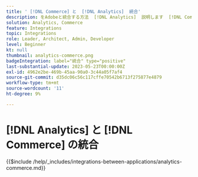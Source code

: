 ```yaml
---
title: ' [!DNL Commerce] と  [!DNL Analytics]  統合'
description: をAdobeと統合する方法  [!DNL Analytics]  説明します  [!DNL Commerce] 。
solution: Analytics, Commerce
feature: Integrations
topic: Integrations
role: Leader, Architect, Admin, Developer
level: Beginner
kt: null
thumbnail: analytics-commerce.png
badgeIntegration: label="統合" type="positive"
last-substantial-update: 2023-05-23T00:00:00Z
exl-id: 4962e2be-469b-45aa-90a0-3c44a05f7af4
source-git-commit: d35dc06c56c117cffe70542b6713f275877e4879
workflow-type: tm+mt
source-wordcount: '11'
ht-degree: 9%

---
```


# [!DNL Analytics] と [!DNL Commerce] の統合

{{$include /help/_includes/integrations-between-applications/analytics-commerce.md}}
